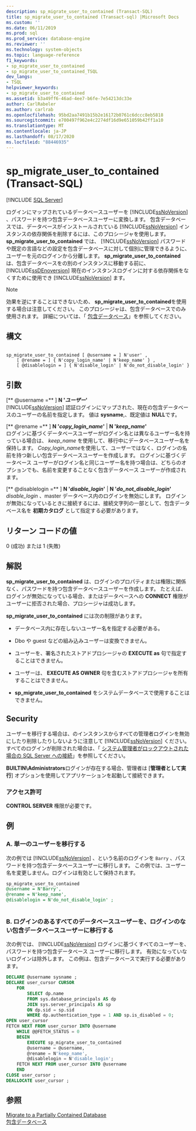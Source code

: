 ```yaml
---
description: sp_migrate_user_to_contained (Transact-SQL)
title: sp_migrate_user_to_contained (Transact-sql) |Microsoft Docs
ms.custom: ''
ms.date: 06/11/2019
ms.prod: sql
ms.prod_service: database-engine
ms.reviewer: ''
ms.technology: system-objects
ms.topic: language-reference
f1_keywords:
- sp_migrate_user_to_contained
- sp_migrate_user_to_contained_TSQL
dev_langs:
- TSQL
helpviewer_keywords:
- sp_migrate_user_to_contained
ms.assetid: b3a49ff6-46ad-4ee7-b6fe-7e54213dc33e
author: CarlRabeler
ms.author: carlrab
ms.openlocfilehash: 95bd2aa7491b15b2e16172b0761c6dccc8eb5818
ms.sourcegitcommit: e700497f962e4c2274df16d9e651059b42ff1a10
ms.translationtype: MT
ms.contentlocale: ja-JP
ms.lasthandoff: 08/17/2020
ms.locfileid: "88446935"
---
```

# <a name="sp_migrate_user_to_contained-transact-sql"></a>sp_migrate_user_to_contained (Transact-SQL)
[!INCLUDE [SQL Server](../../includes/applies-to-version/sqlserver.md)]

  ログインにマップされているデータベースユーザーを [!INCLUDE[ssNoVersion](../../includes/ssnoversion-md.md)] 、パスワードを持つ包含データベースユーザーに変換します。 包含データベースでは、データベースがインストールされている [!INCLUDE[ssNoVersion](../../includes/ssnoversion-md.md)] インスタンスの依存関係を削除するには、このプロシージャを使用します。 **sp_migrate_user_to_contained** では、 [!INCLUDE[ssNoVersion](../../includes/ssnoversion-md.md)] パスワードや既定の言語などの設定を包含データベースに対して個別に管理できるように、ユーザーを元のログインから分離します。 **sp_migrate_user_to_contained** は、包含データベースをの別のインスタンスに移動する前に、 [!INCLUDE[ssDEnoversion](../../includes/ssdenoversion-md.md)] 現在のインスタンスログインに対する依存関係をなくすために使用でき [!INCLUDE[ssNoVersion](../../includes/ssnoversion-md.md)] ます。  
  
> [!NOTE]
> 効果を逆にすることはできないため、 **sp_migrate_user_to_contained**を使用する場合は注意してください。 このプロシージャは、包含データベースでのみ使用されます。 詳細については、「 [包含データベース](../../relational-databases/databases/contained-databases.md)」を参照してください。  
  
## <a name="syntax"></a>構文  
  
```  
  
sp_migrate_user_to_contained [ @username = ] N'user' ,   
    [ @rename = ] { N'copy_login_name' | N'keep_name' } ,   
    [ @disablelogin = ] { N'disable_login' | N'do_not_disable_login' }   
```  
  
## <a name="arguments"></a>引数  
 [** @username =** ] **N '***ユーザー***'**  
 [!INCLUDE[ssNoVersion](../../includes/ssnoversion-md.md)] 認証ログインにマップされた、現在の包含データベースのユーザーの名前を指定します。 値は **sysname**,、既定値は **NULL**です。  
  
 [** @rename =** ] **N '***copy_login_name***'**  | **N '***keep_name***'**  
 ログインに基づくデータベースユーザーがログイン名とは異なるユーザー名を持っている場合は、 *keep_name* を使用して、移行中にデータベースユーザー名を保持します。 *Copy_login_name*を使用して、ユーザーではなく、ログインの名前を持つ新しい包含データベースユーザーを作成します。 ログインに基づくデータベース ユーザーがログイン名と同じユーザー名を持つ場合は、どちらのオプションでも、名前を変更することなく包含データベース ユーザーが作成されます。  
  
 [** @disablelogin =** ] **N '***disable_login***'**  | **N '***do_not_disable_login***'**  
 *disable_login* 、master データベース内のログインを無効にします。 ログインが無効になっているときに接続するには、接続文字列の一部として、包含データベース名を **初期カタログ** として指定する必要があります。  
  
## <a name="return-code-values"></a>リターン コードの値  
 0 (成功) または 1 (失敗)  
  
## <a name="remarks"></a>解説  
 **sp_migrate_user_to_contained** は、ログインのプロパティまたは権限に関係なく、パスワードを持つ包含データベースユーザーを作成します。 たとえば、ログインが無効になっている場合、またはデータベースへの **CONNECT** 権限がユーザーに拒否された場合、プロシージャは成功します。  
  
 **sp_migrate_user_to_contained** には次の制限があります。  
  
-   データベース内に存在しないユーザー名を指定する必要がある。  
  
-   Dbo や guest などの組み込みユーザーは変換できません。  
  
-   ユーザーを、署名されたストアドプロシージャの **EXECUTE as** 句で指定することはできません。  
  
-   ユーザーは、 **EXECUTE AS OWNER** 句を含むストアドプロシージャを所有することはできません。  
  
-   **sp_migrate_user_to_contained** をシステムデータベースで使用することはできません。  
  
## <a name="security"></a>Security  
 ユーザーを移行する場合は、のインスタンスからすべての管理者ログインを無効にしたり削除したりしないように注意して [!INCLUDE[ssNoVersion](../../includes/ssnoversion-md.md)] ください。 すべてのログインが削除された場合は、「 [システム管理者がロックアウトされた場合の SQL Server への接続](../../database-engine/configure-windows/connect-to-sql-server-when-system-administrators-are-locked-out.md)」を参照してください。  
  
 **BUILTIN\Administrators**ログインが存在する場合、管理者は [**管理者として実行**] オプションを使用してアプリケーションを起動して接続できます。  
  
### <a name="permissions"></a>アクセス許可  
 **CONTROL SERVER** 権限が必要です。  
  
## <a name="examples"></a>例  
  
### <a name="a-migrating-a-single-user"></a>A. 単一のユーザーを移行する  
 次の例では [!INCLUDE[ssNoVersion](../../includes/ssnoversion-md.md)] 、という名前のログインを `Barry` 、パスワードを持つ包含データベースユーザーに移行します。 この例では、ユーザー名を変更しません。ログインは有効として保持されます。  
  
```sql  
sp_migrate_user_to_contained   
@username = N'Barry',  
@rename = N'keep_name',  
@disablelogin = N'do_not_disable_login' ;  
  
```  
  
### <a name="b-migrating-all-database-users-with-logins-to-contained-database-users-without-logins"></a>B. ログインのあるすべてのデータベースユーザーを、ログインのない包含データベースユーザーに移行する  
 次の例では、 [!INCLUDE[ssNoVersion](../../includes/ssnoversion-md.md)] ログインに基づくすべてのユーザーを、パスワードを持つ包含データベース ユーザーに移行します。 有効になっていないログインは除外します。 この例は、包含データベースで実行する必要があります。  
  
```sql  
DECLARE @username sysname ;  
DECLARE user_cursor CURSOR  
    FOR   
        SELECT dp.name   
        FROM sys.database_principals AS dp  
        JOIN sys.server_principals AS sp   
        ON dp.sid = sp.sid  
        WHERE dp.authentication_type = 1 AND sp.is_disabled = 0;  
OPEN user_cursor  
FETCH NEXT FROM user_cursor INTO @username  
    WHILE @@FETCH_STATUS = 0  
    BEGIN  
        EXECUTE sp_migrate_user_to_contained   
        @username = @username,  
        @rename = N'keep_name',  
        @disablelogin = N'disable_login';  
    FETCH NEXT FROM user_cursor INTO @username  
    END  
CLOSE user_cursor ;  
DEALLOCATE user_cursor ;  
```  
  
## <a name="see-also"></a>参照  
 [Migrate to a Partially Contained Database](../../relational-databases/databases/migrate-to-a-partially-contained-database.md)   
 [包含データベース](../../relational-databases/databases/contained-databases.md)  
  
  

